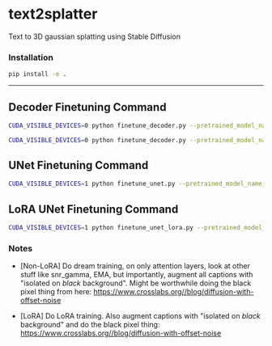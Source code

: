 # text2splatter
Text to 3D gaussian splatting using Stable Diffusion

### Installation
```bash
pip install -e .
```

---

## Decoder Finetuning Command
```bash
CUDA_VISIBLE_DEVICES=0 python finetune_decoder.py --pretrained_model_name_or_path "stabilityai/stable-diffusion-2" --train_batch_size 4 --report_to wandb --num_train_epochs 10 --checkpoints_total_limit 5 --enable_xformers_memory_efficient_attention --resolution 512 --seed 42 --output_dir "/data/satrajic/saved_models/text-3d-diffusion/decoder" --learning_rate 1e-4
```

```bash
CUDA_VISIBLE_DEVICES=0 python finetune_decoder.py --pretrained_model_name_or_path "stabilityai/stable-diffusion-2" --train_batch_size 4 --report_to wandb --num_train_epochs 10 --checkpoints_total_limit 5 --enable_xformers_memory_efficient_attention --resolution 512 --seed 42 --output_dir "/data/satrajic/saved_models/text-3d-diffusion/decoder" --learning_rate 1e-4 --resume_from_checkpoint latest
```

## UNet Finetuning Command
```bash
CUDA_VISIBLE_DEVICES=1 python finetune_unet.py --pretrained_model_name_or_path "stabilityai/stable-diffusion-2" --train_batch_size 16 --report_to wandb --num_train_epochs 10 --checkpoints_total_limit 5 --enable_xformers_memory_efficient_attention --resolution 512 --dream_training --center_crop --random_flip --lr_scheduler linear
```

## LoRA UNet Finetuning Command
```bash
CUDA_VISIBLE_DEVICES=1 python finetune_unet_lora.py --pretrained_model_name_or_path "stabilityai/stable-diffusion-2" --train_batch_size 1 --report_to wandb --num_train_epochs 10 --checkpoints_total_limit 5 --enable_xformers_memory_efficient_attention --resolution 512 --random_flip --learning_rate 1e-4 --seed 42 --validation_prompt "a duck in the style of ttsplat"
```

### Notes
- [Non-LoRA] Do dream training, on only attention layers, look at other stuff like snr_gamma, EMA, but importantly, augment all captions with "isolated on *black* background". Might be worthwhile doing the black pixel thing from here: https://www.crosslabs.org//blog/diffusion-with-offset-noise

- [LoRA] Do LoRA training. Also augment captions with "isolated on *black* background" and do the black pixel thing: https://www.crosslabs.org//blog/diffusion-with-offset-noise